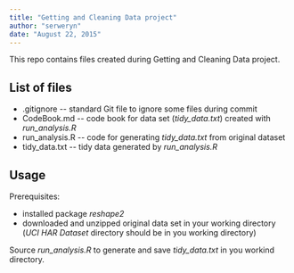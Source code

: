 ```yaml
---
title: "Getting and Cleaning Data project"
author: "serweryn"
date: "August 22, 2015"
---
```


This repo contains files created during Getting and Cleaning Data project.

## List of files

* .gitignore -- standard Git file to ignore some files during commit
* CodeBook.md -- code book for data set (*tidy_data.txt*) created with *run_analysis.R*
* run_analysis.R -- code for generating *tidy_data.txt* from original dataset
* tidy_data.txt -- tidy data generated by *run_analysis.R*

## Usage

Prerequisites:

* installed package *reshape2*
* downloaded and unzipped original data set in your working directory (*UCI HAR Dataset* directory should be in you working directory)

Source *run_analysis.R* to generate and save *tidy_data.txt* in you workind directory.
